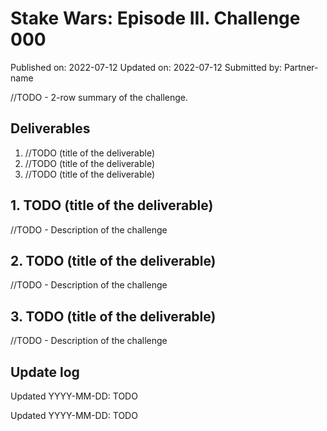 # Stake Wars: Episode III. Challenge 000
Published on: 2022-07-12
Updated on: 2022-07-12
Submitted by: Partner-name

//TODO - 2-row summary of the challenge.

## Deliverables

1. //TODO (title of the deliverable)
2. //TODO (title of the deliverable)
3. //TODO (title of the deliverable)

## 1. TODO (title of the deliverable)

//TODO - Description of the challenge

## 2. TODO (title of the deliverable)

//TODO - Description of the challenge

## 3. TODO (title of the deliverable)

//TODO - Description of the challenge

## Update log

Updated YYYY-MM-DD: TODO

Updated YYYY-MM-DD: TODO
